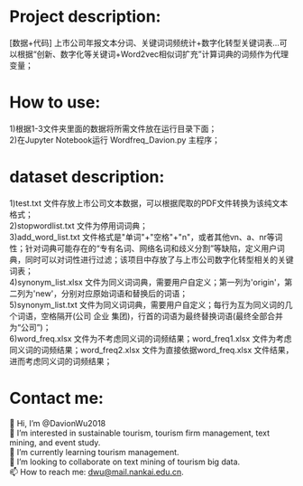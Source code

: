 # Project description:  
[数据+代码] 上市公司年报文本分词、关键词词频统计+数字化转型关键词表...可以根据“创新、数字化等关键词+Word2vec相似词扩充”计算词典的词频作为代理变量；

# How to use:  
1)根据1-3文件夹里面的数据将所需文件放在运行目录下面；  
2)在Jupyter Notebook运行 Wordfreq_Davion.py 主程序；  

# dataset description:
1)test.txt 文件存放上市公司文本数据，可以根据爬取的PDF文件转换为该纯文本格式；    
2)stopwordlist.txt 文件为停用词词典；   
3)add_word_list.txt 文件格式是"单词"+"空格"+"n"，或者其他vn、a、nr等词性；针对词典可能存在的“专有名词、网络名词和歧义分割”等缺陷，定义用户词典，同时可以对词性进行过滤；该项目中存放了与上市公司数字化转型相关的关键词表；    
4)synonym_list.xlsx 文件为同义词词典，需要用户自定义；第一列为'origin'，第二列为'new'，分别对应原始词语和替换后的词语；  
5)synonym_list.txt 文件为同义词词典，需要用户自定义；每行为互为同义词的几个词语，空格隔开(公司 企业 集团)，行首的词语为最终替换词语(最终全部合并为“公司”)；  
6)word_freq.xlsx 文件为不考虑同义词的词频结果；word_freq1.xlsx 文件为考虑同义词的词频结果；word_freq2.xlsx 文件为直接依据word_freq.xlsx 文件结果，进而考虑同义词的词频结果；  

# Contact me:  
👋 Hi, I’m @DavionWu2018  
👀 I’m interested in sustainable tourism, tourism firm management, text mining, and event study.  
🌱 I’m currently learning tourism management.  
💞️ I’m looking to collaborate on text mining of tourism big data.  
📫 How to reach me: dwu@mail.nankai.edu.cn.  
